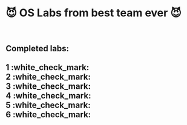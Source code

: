 <strong><h1> :smiling_imp: OS Labs from best team ever :smiling_imp: </h1></strong> <br />
<h2>
<strong>Completed labs:</strong><br />
<br />
1 :white_check_mark: <br />
2 :white_check_mark: <br />
3 :white_check_mark: <br />
4 :white_check_mark: <br />
5 :white_check_mark: <br />
6 :white_check_mark: <br />
</h2>

